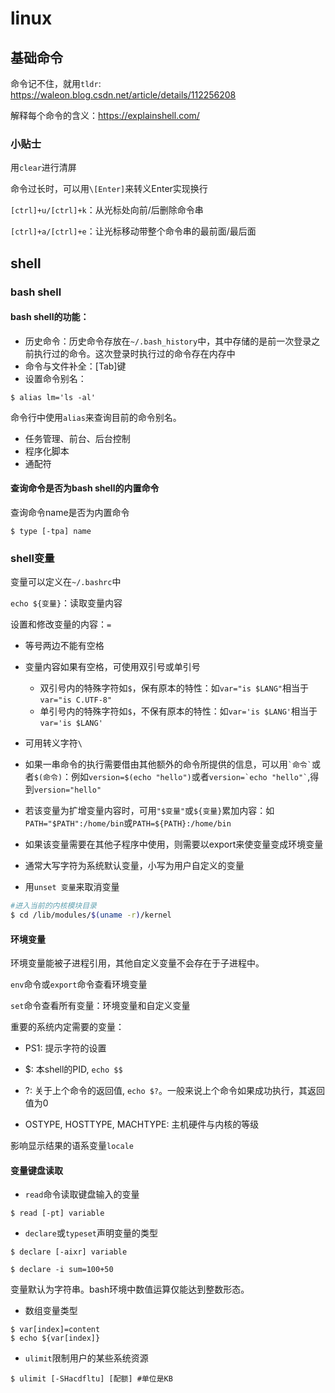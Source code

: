 # linux

## 基础命令

命令记不住，就用`tldr`: https://waleon.blog.csdn.net/article/details/112256208

解释每个命令的含义：https://explainshell.com/

### 小贴士

用`clear`进行清屏

命令过长时，可以用`\[Enter]`来转义Enter实现换行

`[ctrl]+u/[ctrl]+k`：从光标处向前/后删除命令串

`[ctrl]+a/[ctrl]+e`：让光标移动带整个命令串的最前面/最后面

## shell

### bash shell

#### bash shell的功能：

- 历史命令：历史命令存放在`~/.bash_history`中，其中存储的是前一次登录之前执行过的命令。这次登录时执行过的命令存在内存中
- 命令与文件补全：[Tab]键
- 设置命令别名：

```shell
$ alias lm='ls -al'
```

命令行中使用`alias`来查询目前的命令别名。

- 任务管理、前台、后台控制
- 程序化脚本
- 通配符

#### 查询命令是否为bash shell的内置命令

查询命令name是否为内置命令

```shell
$ type [-tpa] name
```

### shell变量

变量可以定义在`~/.bashrc`中

`echo ${变量}`：读取变量内容

设置和修改变量的内容：`=`

- 等号两边不能有空格
- 变量内容如果有空格，可使用双引号或单引号
  - 双引号内的特殊字符如`$`，保有原本的特性：如`var="is $LANG"`相当于`var="is C.UTF-8"`
  - 单引号内的特殊字符如`$`，不保有原本的特性：如`var='is $LANG'`相当于`var='is $LANG'`
- 可用转义字符`\`
- 如果一串命令的执行需要借由其他额外的命令所提供的信息，可以用`` `命令` ``或者`$(命令)`：例如`version=$(echo "hello")`或者`` version=`echo "hello"` ``,得到`version="hello"`

- 若该变量为扩增变量内容时，可用`"$变量"`或`${变量}`累加内容：如`PATH="$PATH":/home/bin`或``PATH=${PATH}:/home/bin``

- 如果该变量需要在其他子程序中使用，则需要以export来使变量变成环境变量
- 通常大写字符为系统默认变量，小写为用户自定义的变量
- 用`unset 变量`来取消变量

```sh
#进入当前的内核模块目录
$ cd /lib/modules/$(uname -r)/kernel
```

#### 环境变量

环境变量能被子进程引用，其他自定义变量不会存在于子进程中。

`env`命令或`export`命令查看环境变量

`set`命令查看所有变量：环境变量和自定义变量

重要的系统内定需要的变量：

- PS1: 提示字符的设置
- $: 本shell的PID, `echo $$`

- ?: 关于上个命令的返回值, `echo $?`。一般来说上个命令如果成功执行，其返回值为0
- OSTYPE, HOSTTYPE, MACHTYPE: 主机硬件与内核的等级

影响显示结果的语系变量`locale`

#### 变量键盘读取

- `read`命令读取键盘输入的变量

```shell
$ read [-pt] variable
```

- `declare`或`typeset`声明变量的类型

```shell
$ declare [-aixr] variable

$ declare -i sum=100+50
```

变量默认为字符串。bash环境中数值运算仅能达到整数形态。

- 数组变量类型

```shell
$ var[index]=content
$ echo ${var[index]}
```

- `ulimit`限制用户的某些系统资源

```shell
$ ulimit [-SHacdfltu] [配额] #单位是KB
```

